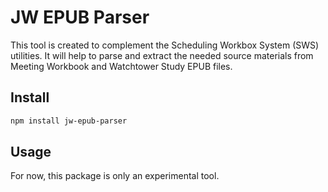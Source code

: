 # JW EPUB Parser

This tool is created to complement the Scheduling Workbox System (SWS) utilities. It will help to parse and extract the needed source materials from Meeting Workbook and Watchtower Study EPUB files.

## Install

```bash
npm install jw-epub-parser
```


## Usage

For now, this package is only an experimental tool.